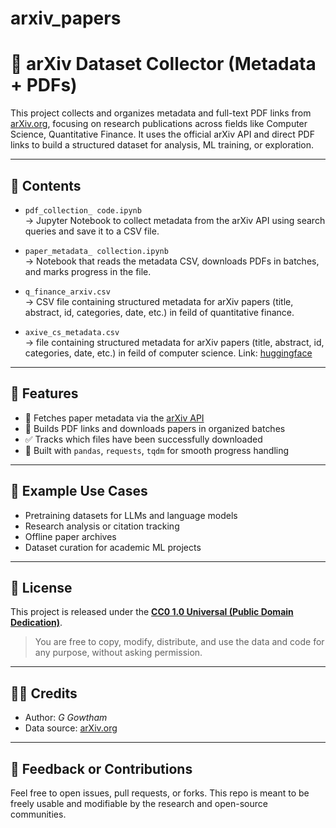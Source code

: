 # arxiv_papers
# 🧠 arXiv Dataset Collector (Metadata + PDFs)

This project collects and organizes metadata and full-text PDF links from [arXiv.org](https://arxiv.org), focusing on research publications across fields like Computer Science, Quantitative Finance. It uses the official arXiv API and direct PDF links to build a structured dataset for analysis, ML training, or exploration.

---

## 📁 Contents

- `pdf_collection_ code.ipynb`  
  → Jupyter Notebook to collect metadata from the arXiv API using search queries and save it to a CSV file.

- `paper_metadata_ collection.ipynb`  
  → Notebook that reads the metadata CSV, downloads PDFs in batches, and marks progress in the file.

- `q_finance_arxiv.csv`  
  → CSV file containing structured metadata for arXiv papers (title, abstract, id, categories, date, etc.) in feild of quantitative finance.

- `axive_cs_metadata.csv`  
  → file containing structured metadata for arXiv papers (title, abstract, id, categories, date, etc.) in feild of computer science.
  Link: [huggingface](https://huggingface.co/datasets/gowthamgoli/arxive_papers)

---

## 🚀 Features

- 🔎 Fetches paper metadata via the [arXiv API](https://info.arxiv.org/help/api/index.html)
- 📄 Builds PDF links and downloads papers in organized batches
- ✅ Tracks which files have been successfully downloaded
- 🐼 Built with `pandas`, `requests`, `tqdm` for smooth progress handling

---

## 🧪 Example Use Cases

- Pretraining datasets for LLMs and language models
- Research analysis or citation tracking
- Offline paper archives
- Dataset curation for academic ML projects

---

## 📜 License

This project is released under the **[CC0 1.0 Universal (Public Domain Dedication)](https://creativecommons.org/publicdomain/zero/1.0/)**.

> You are free to copy, modify, distribute, and use the data and code for any purpose, without asking permission.

---

## 🙋‍♂️ Credits

- Author: *G Gowtham*
- Data source: [arXiv.org](https://arxiv.org)

---

## 💬 Feedback or Contributions

Feel free to open issues, pull requests, or forks. This repo is meant to be freely usable and modifiable by the research and open-source communities.

